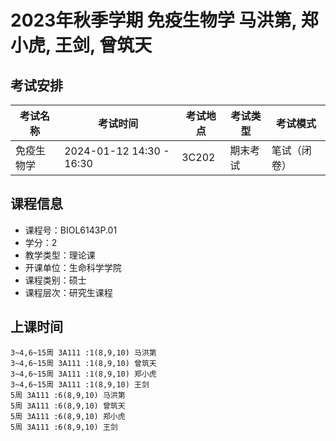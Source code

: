 # 2023年秋季学期 免疫生物学 马洪第, 郑小虎, 王剑, 曾筑天




## 考试安排

| 考试名称 | 考试时间 | 考试地点 | 考试类型 | 考试模式 |
| -------- | -------- | -------- | -------- | -------- |
| 免疫生物学 | 2024-01-12 14:30 - 16:30 | 3C202 | 期末考试 | 笔试（闭卷） |





## 课程信息

- 课程号：BIOL6143P.01
- 学分：2
- 教学类型：理论课
- 开课单位：生命科学学院
- 课程类别：硕士
- 课程层次：研究生课程

## 上课时间

```
3~4,6~15周 3A111 :1(8,9,10) 马洪第
3~4,6~15周 3A111 :1(8,9,10) 曾筑天
3~4,6~15周 3A111 :1(8,9,10) 郑小虎
3~4,6~15周 3A111 :1(8,9,10) 王剑
5周 3A111 :6(8,9,10) 马洪第
5周 3A111 :6(8,9,10) 曾筑天
5周 3A111 :6(8,9,10) 郑小虎
5周 3A111 :6(8,9,10) 王剑
```

